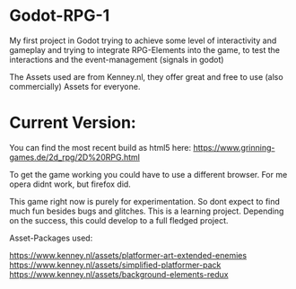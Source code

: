 # Godot-RPG-1
My first project in Godot trying to achieve some level of interactivity and gameplay and trying to integrate RPG-Elements into the game, to test the interactions and the event-management (signals in godot)

The Assets used are from Kenney.nl, they offer great and free to use (also commercially) Assets for everyone.

# Current Version:

You can find the most recent build as html5 here: https://www.grinning-games.de/2d_rpg/2D%20RPG.html

To get the game working you could have to use a different browser. For me opera didnt work, but firefox did.

This game right now is purely for experimentation. So dont expect to find much fun besides bugs and glitches. This is a learning project. Depending on the success, this could develop to a full fledged project.

Asset-Packages used:

https://www.kenney.nl/assets/platformer-art-extended-enemies
https://www.kenney.nl/assets/simplified-platformer-pack
https://www.kenney.nl/assets/background-elements-redux

